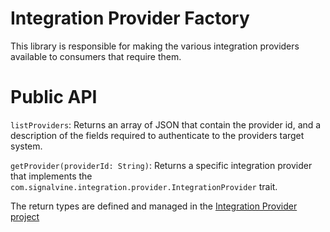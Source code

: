 # Integration Provider Factory

This library is responsible for making the various integration providers available to consumers that require them.

# Public API
`listProviders`: Returns an array of JSON that contain the provider id, and a description of the fields required to authenticate to the providers target system.

`getProvider(providerId: String)`: Returns a specific integration provider that implements the `com.signalvine.integration.provider.IntegrationProvider` trait.

The return types are defined and managed in the [Integration Provider project](https://github.com/signalvine/integration-core)
